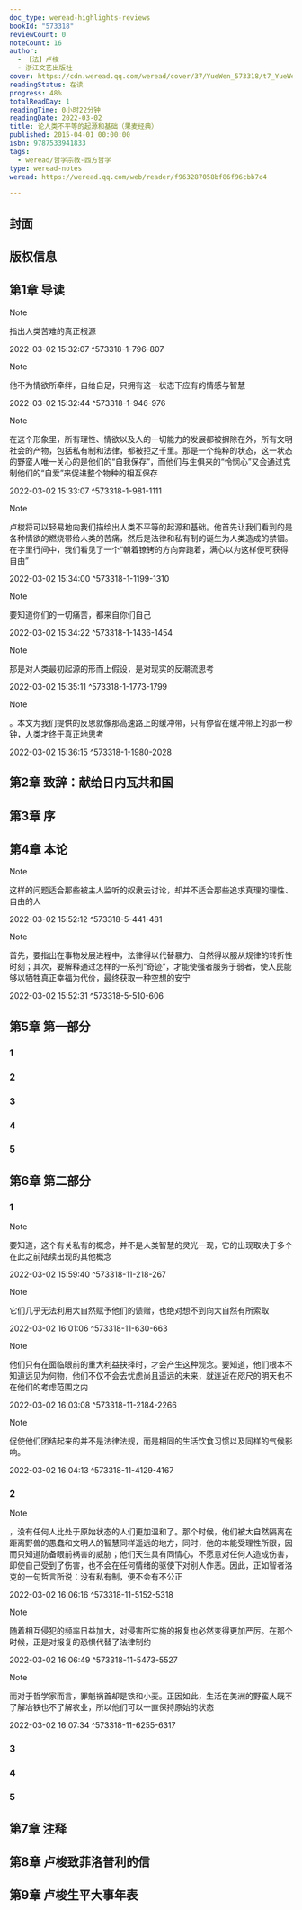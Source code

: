 ```yaml
---
doc_type: weread-highlights-reviews
bookId: "573318"
reviewCount: 0
noteCount: 16
author:
  - 【法】卢梭
  - 浙江文艺出版社
cover: https://cdn.weread.qq.com/weread/cover/37/YueWen_573318/t7_YueWen_573318.jpg
readingStatus: 在读
progress: 48%
totalReadDay: 1
readingTime: 0小时22分钟
readingDate: 2022-03-02
title: 论人类不平等的起源和基础（果麦经典）
published: 2015-04-01 00:00:00
isbn: 9787533941833
tags:
  - weread/哲学宗教-西方哲学
type: weread-notes
weread: https://weread.qq.com/web/reader/f963287058bf86f96cbb7c4

---
```



## 封面

## 版权信息

## 第1章 导读

> [!NOTE] 
> 指出人类苦难的真正根源
> 
> 2022-03-02 15:32:07 ^573318-1-796-807

> [!NOTE] 
> 他不为情欲所牵绊，自给自足，只拥有这一状态下应有的情感与智慧
> 
> 2022-03-02 15:32:44 ^573318-1-946-976

> [!NOTE] 
> 在这个形象里，所有理性、情欲以及人的一切能力的发展都被摒除在外，所有文明社会的产物，包括私有制和法律，都被拒之千里。那是一个纯粹的状态，这一状态的野蛮人唯一关心的是他们的“自我保存”，而他们与生俱来的“怜悯心”又会通过克制他们的“自爱”来促进整个物种的相互保存
> 
> 2022-03-02 15:33:07 ^573318-1-981-1111

> [!NOTE] 
> 卢梭将可以轻易地向我们描绘出人类不平等的起源和基础。他首先让我们看到的是各种情欲的燃烧带给人类的苦痛，然后是法律和私有制的诞生为人类造成的禁锢。在字里行间中，我们看见了一个“朝着镣铐的方向奔跑着，满心以为这样便可获得自由”
> 
> 2022-03-02 15:34:00 ^573318-1-1199-1310

> [!NOTE] 
> 要知道你们的一切痛苦，都来自你们自己
> 
> 2022-03-02 15:34:22 ^573318-1-1436-1454

> [!NOTE] 
> 那是对人类最初起源的形而上假设，是对现实的反潮流思考
> 
> 2022-03-02 15:35:11 ^573318-1-1773-1799

> [!NOTE] 
> 。本文为我们提供的反思就像那高速路上的缓冲带，只有停留在缓冲带上的那一秒钟，人类才终于真正地思考
> 
> 2022-03-02 15:36:15 ^573318-1-1980-2028

## 第2章 致辞：献给日内瓦共和国

## 第3章 序

## 第4章 本论

> [!NOTE] 
> 这样的问题适合那些被主人监听的奴隶去讨论，却并不适合那些追求真理的理性、自由的人
> 
> 2022-03-02 15:52:12 ^573318-5-441-481

> [!NOTE] 
> 首先，要指出在事物发展进程中，法律得以代替暴力、自然得以服从规律的转折性时刻；其次，要解释通过怎样的一系列“奇迹”，才能使强者服务于弱者，使人民能够以牺牲真正幸福为代价，最终获取一种空想的安宁
> 
> 2022-03-02 15:52:31 ^573318-5-510-606

## 第5章 第一部分

### 1

### 2

### 3

### 4

### 5

## 第6章 第二部分

### 1

> [!NOTE] 
> 要知道，这个有关私有的概念，并不是人类智慧的灵光一现，它的出现取决于多个在此之前陆续出现的其他概念
> 
> 2022-03-02 15:59:40 ^573318-11-218-267

> [!NOTE] 
> 它们几乎无法利用大自然赋予他们的馈赠，也绝对想不到向大自然有所索取
> 
> 2022-03-02 16:01:06 ^573318-11-630-663

> [!NOTE] 
> 他们只有在面临眼前的重大利益抉择时，才会产生这种观念。要知道，他们根本不知道远见为何物，他们不仅不会去忧虑尚且遥远的未来，就连近在咫尺的明天也不在他们的考虑范围之内
> 
> 2022-03-02 16:03:08 ^573318-11-2184-2266

> [!NOTE] 
> 促使他们团结起来的并不是法律法规，而是相同的生活饮食习惯以及同样的气候影响。
> 
> 2022-03-02 16:04:13 ^573318-11-4129-4167

### 2

> [!NOTE] 
> ，没有任何人比处于原始状态的人们更加温和了。那个时候，他们被大自然隔离在距离野兽的愚蠢和文明人的智慧同样遥远的地方，同时，他的本能受理性所限，因而只知道防备眼前祸害的威胁；他们天生具有同情心，不愿意对任何人造成伤害，即使自己受到了伤害，也不会在任何情绪的驱使下对别人作恶。因此，正如智者洛克的一句哲言所说：没有私有制，便不会有不公正
> 
> 2022-03-02 16:06:16 ^573318-11-5152-5318

> [!NOTE] 
> 随着相互侵犯的频率日益加大，对侵害所实施的报复也必然变得更加严厉。在那个时候，正是对报复的恐惧代替了法律制约
> 
> 2022-03-02 16:06:49 ^573318-11-5473-5527

> [!NOTE] 
> 而对于哲学家而言，罪魁祸首却是铁和小麦。正因如此，生活在美洲的野蛮人既不了解冶铁也不了解农业，所以他们可以一直保持原始的状态
> 
> 2022-03-02 16:07:34 ^573318-11-6255-6317

### 3

### 4

### 5

## 第7章 注释

## 第8章 卢梭致菲洛普利的信

## 第9章 卢梭生平大事年表

